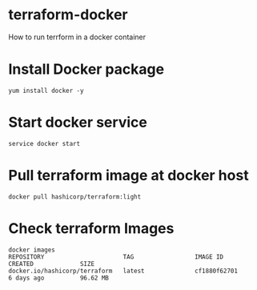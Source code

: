 # terraform-docker
How to run terrform in a docker container

# Install Docker package

``` 
yum install docker -y
```
# Start docker service 

```
service docker start
```

# Pull terraform image at docker host
```
docker pull hashicorp/terraform:light
```
# Check terraform Images
```
docker images
REPOSITORY                      TAG                 IMAGE ID            CREATED             SIZE
docker.io/hashicorp/terraform   latest              cf1880f62701        6 days ago          96.62 MB
```
